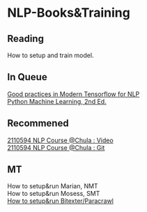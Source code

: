 # NLP-Books&Training 

## Reading
How to setup and train model.

## In Queue
[Good practices in Modern Tensorflow for NLP](http://nbviewer.jupyter.org/github/roamanalytics/roamresearch/blob/master/BlogPosts/Modern_TensorFlow/modern-tensorflow.ipynb)<br/>
[Python Machine Learning, 2nd Ed.](https://github.com/rasbt/python-machine-learning-book-2nd-edition)<br/>

## Recommened
[2110594 NLP Course @Chula : Video](https://www.youtube.com/watch?v=yTYo6XJjMzY&list=PLcBOyD1N1T-NP11DsVK9XcN54rvfGBb96)<br/>
[2110594 NLP Course @Chula : Git](https://github.com/ekapolc/nlp_course)<br/>

## MT
How to setup&run Marian, NMT<br/>
How to setup&run Mosess, SMT<br/>
[How to setup&run Bitexter/Paracrawl](https://github.com/bitextor/bitextor/releases/tag/v6.0.0-rc.1)<br/>

